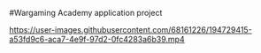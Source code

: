 #Wargaming Academy application project


https://user-images.githubusercontent.com/68161226/194729415-a53fd9c6-aca7-4e9f-97d2-0fc4283a6b39.mp4

